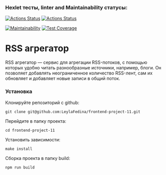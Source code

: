 ### Hexlet тесты, linter and Maintainability статусы:
[![Actions Status](https://github.com/LeylaFedina/frontend-project-11/actions/workflows/hexlet-check.yml/badge.svg)](https://github.com/LeylaFedina/frontend-project-11/actions)
[![Actions Status](https://github.com/LeylaFedina/frontend-project-11/actions/workflows/rss-check.yaml/badge.svg)](https://github.com/LeylaFedina/frontend-project-11/actions)

[![Maintainability](https://api.codeclimate.com/v1/badges/012476a526eebcc731f6/maintainability)](https://codeclimate.com/github/LeylaFedina/frontend-project-11/maintainability)
[![Test Coverage](https://api.codeclimate.com/v1/badges/012476a526eebcc731f6/test_coverage)](https://codeclimate.com/github/LeylaFedina/frontend-project-11/test_coverage)


# RSS агрегатор

RSS агрегатор — сервис для агрегации RSS-потоков, с помощью которых удобно читать разнообразные источники, например, блоги. 
Он позволяет добавлять неограниченное количество RSS-лент, сам их обновляет и добавляет новые записи в общий поток.


### Установка

Клонируйте репозиторий c github:
```
git clone git@github.com:LeylaFedina/frontend-project-11.git
```

Перейдите в папку проекта:
```
cd frontend-project-11
```

Установить зависимости:
```
make install
```

Сборка проекта в папку build:
```
npm run build 
```


